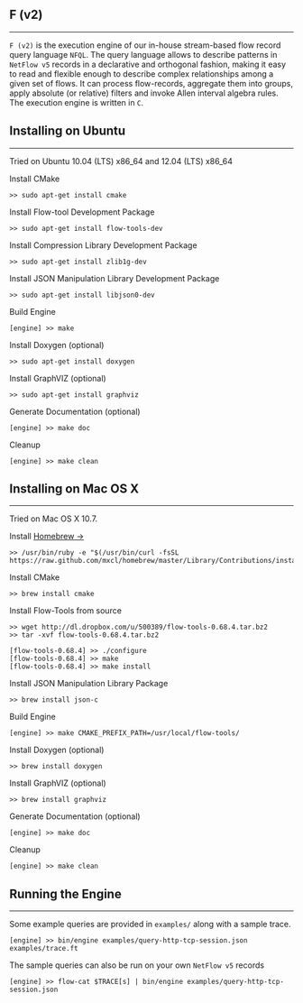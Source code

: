 F (v2)
--------------------  
- - -

`F (v2)` is the execution engine of our in-house stream-based flow record query
language `NFQL`. The query language allows to describe patterns in `NetFlow v5`
records in a declarative and orthogonal fashion, making it easy to read and
flexible enough to describe complex relationships among a given set of flows. It
can process flow-records, aggregate them into groups, apply absolute (or
relative) filters and invoke Allen interval algebra rules. The execution engine
is written in `C`.


Installing on Ubuntu
--------------------  
- - -

Tried on Ubuntu 10.04 (LTS) x86_64 and 12.04 (LTS) x86_64

Install CMake

	>> sudo apt-get install cmake
	
Install Flow-tool Development Package

	>> sudo apt-get install flow-tools-dev	
	
Install Compression Library Development Package

	>> sudo apt-get install zlib1g-dev

Install JSON Manipulation Library Development Package

	>> sudo apt-get install libjson0-dev

Build Engine

	[engine] >> make

Install Doxygen (optional)

	>> sudo apt-get install doxygen
	
Install GraphVIZ (optional)

	>> sudo apt-get install graphviz
	
Generate Documentation (optional)	

	[engine] >> make doc
	
Cleanup
	
	[engine] >> make clean



Installing on Mac OS X
----------------------      
- - -  

Tried on Mac OS X 10.7.

Install [Homebrew &rarr;](http://mxcl.github.com/homebrew/)

	>> /usr/bin/ruby -e "$(/usr/bin/curl -fsSL https://raw.github.com/mxcl/homebrew/master/Library/Contributions/install_homebrew.rb)"

Install CMake

	>> brew install cmake
	
Install Flow-Tools from source

	>> wget http://dl.dropbox.com/u/500389/flow-tools-0.68.4.tar.bz2
	>> tar -xvf flow-tools-0.68.4.tar.bz2

	[flow-tools-0.68.4] >> ./configure
	[flow-tools-0.68.4] >> make 
	[flow-tools-0.68.4] >> make install	
	
Install JSON Manipulation Library Package

	>> brew install json-c
	
Build Engine

	[engine] >> make CMAKE_PREFIX_PATH=/usr/local/flow-tools/

	
Install Doxygen (optional)

	>> brew install doxygen

Install GraphVIZ (optional)

	>> brew install graphviz
	
Generate Documentation (optional)

	[engine] >> make doc	

Cleanup
	
	[engine] >> make clean
	

Running the Engine
----------------------      
- - -  

Some example queries are provided in `examples/` along with a sample trace.

	[engine] >> bin/engine examples/query-http-tcp-session.json examples/trace.ft 
	
The sample queries can also be run on your own `NetFlow v5` records

	[engine] >> flow-cat $TRACE[s] | bin/engine examples/query-http-tcp-session.json